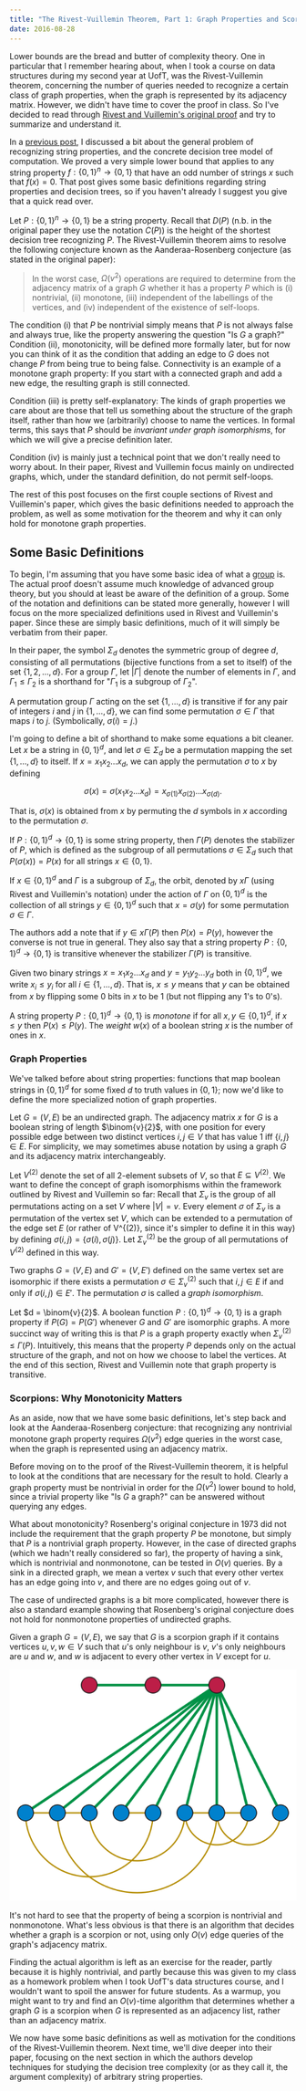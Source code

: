 ```yaml
---
title: "The Rivest-Vuillemin Theorem, Part 1: Graph Properties and Scorpions"
date: 2016-08-28
---
```


Lower bounds are the bread and butter of complexity theory. One in particular
that I remember hearing about, when I took a course on data structures during my
second year at UofT, was the Rivest-Vuillemin theorem, concerning the number of
queries needed to recognize a certain class of graph properties, when the graph
is represented by its adjacency matrix. However, we didn't have time to cover
the proof in class. So I've decided to read through
[Rivest and Vuillemin's original proof](https://people.csail.mit.edu/rivest/RivestVuillemin-OnRecognizingGraphPropertiesFromAdjacencyMatrices.pdf)
and try to summarize and understand it.

In a [previous post](http://ericbannatyne.ca/posts/decision-trees/), I discussed
a bit about the general problem of recognizing string properties, and the
concrete decision tree model of computation. We proved a very simple lower bound
that applies to any string property $f:\{0,1\}^n \to \{0,1\}$ that have an odd
number of strings $x$ such that $f(x) = 0$. That post gives some basic
definitions regarding string properties and decision trees, so if you haven't
already I suggest you give that a quick read over.

Let $P:\{0,1\}^n \to \{0,1\}$ be a string property. Recall that $D(P)$ (n.b. in
the original paper they use the notation $C(P)$) is the height of the shortest
decision tree recognizing $P$. The Rivest-Vuillemin theorem aims to resolve the
following conjecture known as the Aanderaa-Rosenberg conjecture (as stated in
the original paper):

> In the worst case, $\Omega(v^2)$ operations are required to determine from the
> adjacency matrix of a graph $G$ whether it has a property $P$ which is (i)
> nontrivial, (ii) monotone, (iii) independent of the labellings of the
> vertices, and (iv) independent of the existence of self-loops.

The condition (i) that $P$ be nontrivial simply means that $P$ is not always
false and always true, like the property answering the question "Is $G$ a
graph?" Condition (ii), monotonicity, will be defined more formally later, but
for now you can think of it as the condition that adding an edge to $G$ does not
change $P$ from being true to being false. Connectivity is an example of a
monotone graph property: If you start with a connected graph and add a new edge,
the resulting graph is still connected.

Condition (iii) is pretty self-explanatory: The kinds of graph properties we
care about are those that tell us something about the structure of the graph
itself, rather than how we (arbitrarily) choose to name the vertices. In formal
terms, this says that $P$ should be *invariant under graph isomorphisms*, for
which we will give a precise definition later.

Condition (iv) is mainly just a technical point that we don't really need to
worry about. In their paper, Rivest and Vuillemin focus mainly on undirected
graphs, which, under the standard definition, do not permit self-loops.

The rest of this post focuses on the first couple sections of Rivest and
Vuillemin's paper, which gives the basic definitions needed to approach the
problem, as well as some motivation for the theorem and why it can only hold
for monotone graph properties.

Some Basic Definitions
----------------------

To begin, I'm assuming that you have some basic idea of what a
[group](https://en.wikipedia.org/wiki/Group_(mathematics)#Definition_and_illustration)
is. The actual proof doesn't assume much knowledge of advanced group theory, but
you should at least be aware of the definition of a group. Some of the notation
and definitions can be stated more generally, however I will focus on the more
specialized definitions used in Rivest and Vuillemin's paper. Since these are
simply basic definitions, much of it will simply be verbatim from their paper.

In their paper, the symbol $\Sigma_d$ denotes the symmetric group of degree $d$,
consisting of all permutations (bijective functions from a set to itself) of the
set $\{1, 2, \dots, d\}$. For a group $\Gamma$, let $|\Gamma|$ denote the number
of elements in $\Gamma$, and $\Gamma_1 \leq \Gamma_2$ is a shorthand for
"$\Gamma_1$ is a subgroup of $\Gamma_2$".

A permutation group $\Gamma$ acting on the set $\{1,\dots,d\}$ is transitive if
for any pair of integers $i$ and $j$ in $\{1,\dots,d\}$, we can find some
permutation $\sigma \in \Gamma$ that maps $i$ to $j$. (Symbolically,
$\sigma(i) = j$.)

I'm going to define a bit of shorthand to make some equations a bit cleaner. Let
$x$ be a string in $\{0,1\}^d$, and let $\sigma \in \Sigma_d$ be a permutation
mapping the set $\{1,\dots,d\}$ to itself. If $x = x_1x_2\dots x_d$, we can
apply the permutation $\sigma$ to $x$ by defining

$$\sigma(x) = \sigma(x_1x_2\dots x_d) = x_{\sigma(1)}x_{\sigma(2)}\dots x_{\sigma(d)}.$$

That is, $\sigma(x)$ is obtained from $x$ by permuting the $d$ symbols in $x$
according to the permutation $\sigma$.

If $P:\{0,1\}^d \to \{0,1\}$ is some string property, then $\Gamma(P)$ denotes
the stabilizer of $P$, which is defined as the subgroup of all permutations
$\sigma \in \Sigma_d$ such that $P(\sigma(x)) = P(x)$ for all strings
$x \in \{0,1\}$.

If $x \in \{0,1\}^d$ and $\Gamma$ is a subgroup of $\Sigma_d$, the orbit,
denoted by $x\Gamma$ (using Rivest and Vuillemin's notation) under the action of
$\Gamma$ on $\{0,1\}^d$ is the collection of all strings $y \in \{0,1\}^d$ such
that $x = \sigma(y)$ for some permutation $\sigma \in \Gamma$.

The authors add a note that if $y \in x\Gamma(P)$ then $P(x) = P(y)$, however
the converse is not true in general. They also say that a string property
$P:\{0,1\}^d \to \{0,1\}$ is transitive whenever the stabilizer $\Gamma(P)$ is
transitive.

Given two binary strings $x = x_1x_2\dots x_d$ and $y = y_1y_2\dots y_d$ both
in $\{0,1\}^d$, we write $x_i \leq y_i$ for all $i \in \{1,\dots,d\}$. That is,
$x \leq y$ means that $y$ can be obtained from $x$ by flipping some $0$ bits in
$x$ to be $1$ (but not flipping any $1$'s to $0$'s).

A string property $P:\{0,1\}^d \to \{0,1\}$ is *monotone* if for all
$x,y \in \{0,1\}^d$, if $x \leq y$ then $P(x) \leq P(y)$. The *weight* $w(x)$ of
a boolean string $x$ is the number of ones in $x$.

### Graph Properties

We've talked before about string properties: functions that map boolean strings
in $\{0,1\}^d$ for some fixed $d$ to truth values in $\{0,1\}$; now we'd like to
define the more specialized notion of graph properties.

Let $G = (V, E)$ be an undirected graph. The adjacency matrix $x$ for $G$ is a
boolean string of length $\binom{v}{2}$, with one position for every possible
edge between two distinct vertices $i,j \in V$ that has value $1$ iff
$\{i,j\} \in E$. For simplicity, we may sometimes abuse notation by using a
graph $G$ and its adjacency matrix interchangeably.

Let $V^{(2)}$ denote the set of all 2-element subsets of $V$, so that
$E \subseteq V^{(2)}$.
We want to define the concept of graph isomorphisms within the framework
outlined by Rivest and Vuillemin so far: Recall that $\Sigma_v$ is the group of
all permutations acting on a set $V$ where $|V| = v$. Every element $\sigma$ of
$\Sigma_v$ is a permutation of the vertex set $V$, which can be extended to a
permutation of the edge set $E$ (or rather of V^{(2)}, since it's simpler to
define it in this way) by defining $\sigma({i,j}) = \{\sigma(i), \sigma(j)\}$.
Let $\Sigma_v^{(2)}$ be the group of all permutations of $V^{(2)}$ defined in
this way.

Two graphs $G = (V, E)$ and $G' = (V, E')$ defined on the same vertex set are
isomorphic if there exists a permutation $\sigma \in \Sigma_v^{(2)}$ such that
${i,j} \in E$ if and only if $\sigma({i,j}) \in E'$. The permutation $\sigma$ is
called a *graph isomorphism*.

Let $d = \binom{v}{2}$. A boolean function $P:\{0,1\}^d \to \{0,1\}$ is a graph
property if $P(G) = P(G')$ whenever $G$ and $G'$ are isomorphic graphs. A more
succinct way of writing this is that $P$ is a graph property exactly when
$\Sigma_v^{(2)} \leq \Gamma(P)$. Intuitively, this means that the property $P$
depends only on the actual structure of the graph, and not on how we choose to
label the vertices. At the end of this section, Rivest and Vuillemin note that
graph property is transitive.

### Scorpions: Why Monotonicity Matters

As an aside, now that we have some basic definitions, let's step back and look
at the Aanderaa-Rosenberg conjecture: that recognizing any nontrivial monotone
graph property requires $\Omega(v^2)$ edge queries in the worst case, when the
graph is represented using an adjacency matrix.

Before moving on to the proof of the Rivest-Vuillemin theorem, it is helpful to
look at the conditions that are necessary for the result to hold. Clearly a
graph property must be nontrivial in order for the $\Omega(v^2)$ lower bound to
hold, since a trivial property like "Is $G$ a graph?" can be answered without
querying any edges.

What about monotonicity? Rosenberg's original conjecture in 1973 did not include
the requirement that the graph property $P$ be monotone, but simply that $P$ is
a nontrivial graph property. However, in the case of directed graphs (which we
hadn't really considered so far), the property of having a sink, which is
nontrivial and nonmonotone, can be tested in $O(v)$ queries. By a sink in a
directed graph, we mean a vertex $v$ such that every other vertex has an edge
going into $v$, and there are no edges going out of $v$.

The case of undirected graphs is a bit more complicated, however there is also
a standard example showing that Rosenberg's original conjecture does not hold
for nonmonotone properties of undirected graphs.

Given a graph $G = (V, E)$, we say that $G$ is a scorpion graph if it contains
vertices $u, v, w \in V$ such that $u$'s only neighbour is $v$, $v$'s only
neighbours are $u$ and $w$, and $w$ is adjacent to every other vertex in $V$
except for $u$.

![A scorpion graph. The vertices $u$, $v$, and $w$ are drawn at the top, forming the tail and stinger of the scorpion. Source: [Wikimedia Commons](https://commons.wikimedia.org/wiki/File:Scorpion_graph.svg)](/images/rivest-vuillemin/Scorpion_graph.svg)

It's not hard to see that the property of being a scorpion is nontrivial and
nonmonotone. What's less obvious is that there is an algorithm that decides
whether a graph is a scorpion or not, using only $O(v)$ edge queries of the
graph's adjacency matrix.

Finding the actual algorithm is left as an exercise for the reader, partly
because it is highly nontrivial, and partly because this was given to my class
as a homework problem when I took UofT's data structures course, and I wouldn't
want to spoil the answer for future students. As a warmup, you might want to try
and find an $O(v)$-time algorithm that determines whether a graph $G$ is a
scorpion when $G$ is represented as an adjacency list, rather than an adjacency
matrix.

We now have some basic definitions as well as motivation for the conditions of
the Rivest-Vuillemin theorem. Next time, we'll dive deeper into their paper,
focusing on the next section in which the authors develop techniques for
studying the decision tree complexity (or as they call it, the argument
complexity) of arbitrary string properties.














